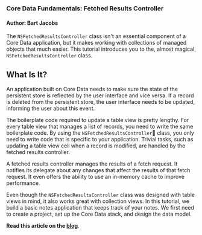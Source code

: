 ### Core Data Fundamentals: Fetched Results Controller

#### Author: Bart Jacobs

The `NSFetchedResultsController` class isn't an essential component of a Core Data application, but it makes working with collections of managed objects that much easier. This tutorial introduces you to the, almost magical, `NSFetchedResultsController` class.

## What Is It?

An application built on Core Data needs to make sure the state of the persistent store is reflected by the user interface and vice versa. If a record is deleted from the persistent store, the user interface needs to be updated, informing the user about this event.

The boilerplate code required to update a table view is pretty lengthy. For every table view that manages a list of records, you need to write the same boilerplate code. By using the `NSFetchedResultsController` class, you only need to write code that is specific to your application. Trivial tasks, such as updating a table view cell when a record is modified, are handled by the fetched results controller.

A fetched results controller manages the results of a fetch request. It notifies its delegate about any changes that affect the results of that fetch request. It even offers the ability to use an in-memory cache to improve performance.

Even though the `NSFetchedResultsController` class was designed with table views in mind, it also works great with collection views. In this tutorial, we build a basic notes application that keeps track of your notes. We first need to create a project, set up the Core Data stack, and design the data model.

**Read this article on the [blog](http://bartjacobs.com/core-data-fundamentals-fetched-results-controller/)**.
